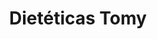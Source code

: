 ---
title: "Dietéticas Tomy"
url: /ciudad-autonoma-de-buenos-aires/dieteticas-tomy-juramento/
shop: alimentación sana
---